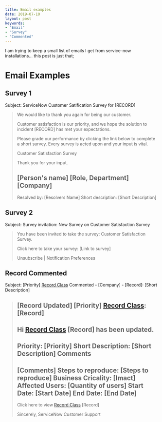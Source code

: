 ```yaml
---
title: Email examples
date: 2019-07-10
layout: post
keywords:
- "Email"
- "Survey"
- "Commented"
---
```


I am trying to keep a small list of emails I get from service-now installations... this post is just that;
<!--more-->

# Email Examples

## Survey 1

Subject: ServiceNow Customer Satification Survey for [RECORD]

> We would like to thank you again for being our customer.
>
> Customer satisfaction is our priority, and we hope the solution to incident [RECORD] has met your expectations.
>
> Please grade our performance by clicking the link below to complete a short survey. Every survey is acted upon and your input is vital.
>
> Customer Satisfaction Survey
>
> Thank you for your input.
>
> [Person's name]
> [Role, Department]
> [Company]
> --------------------------------------------------------------------------------------------------------------------------------------
> Resolved by: [Resolvers Name]
> Short description: [Short Description]

## Survey 2

Subject: Survey invitation: New Survey on Customer Satisfaction Survey

> You have been invited to take the survey: Customer Satisfaction Survey.
>  
> Click here to take your survey:
> [Link to survey]
> 
> 
> Unsubscribe | Notification Preferences

## Record Commented

Subject: [Priority] [Record Class] Commented - [Company] - [Record]: [Short Description]

> [Record Updated]
> [Priority] [Record Class]: [Record]
> -------------------------------------
> Hi
> [Record Class] [Record] has been updated.
> -------------------------------------
> [Record Class]:
> [Record]
> Priority:
> [Priority]
> Short Description:
> [Short Description]
> Comments
> -------------------------------------
> [Comments]
> Steps to reproduce:
> [Steps to reproduce]
> Business Cricality: [Imact]
> Affected Users: [Quantity of users]
> Start Date: [Start Date]
> End Date: [End Date]
> ------------------------------------
> Click here to view [Record Class] [Record]
>
> Sincerely,
> ServiceNow Customer Support